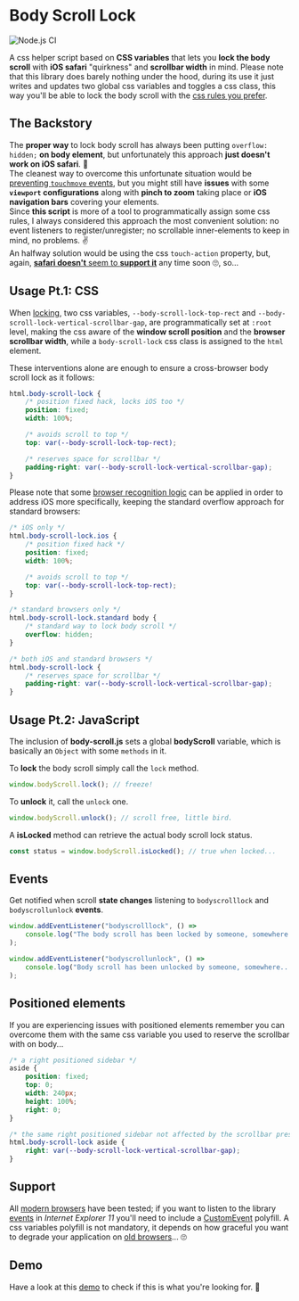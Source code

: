 # Body Scroll Lock

![Node.js CI](https://github.com/memob0x/body-scroll-lock/workflows/Node.js%20CI/badge.svg)

A css helper script based on **CSS variables** that lets you **lock the body scroll** with **iOS safari** "quirkness" and **scrollbar width** in mind.
Please note that this library does barely nothing under the hood, during its use it just writes and updates two global css variables and toggles a css class, this way you'll be able to lock the body scroll with the [css rules you prefer](#usage-pt1-css).

## The Backstory

The **proper way** to lock body scroll has always been putting `overflow: hidden;` **on body element**, but unfortunately this approach **just doesn't work on iOS safari**. 🙅<br>
The cleanest way to overcome this unfortunate situation would be [preventing `touchmove` events](https://github.com/willmcpo/body-scroll-lock), but you might still have **issues** with some **`viewport` configurations** along with **pinch to zoom** taking place or **iOS navigation bars** covering your elements.<br>
Since **this script** is more of a tool to programmatically assign some css rules, I always considered this approach the most convenient solution: no event listeners to register/unregister; no scrollable inner-elements to keep in mind, no problems. ✌<br>
An halfway solution would be using the css `touch-action` property, but, again, [**safari doesn't** seem to **support it**](https://bugs.webkit.org/show_bug.cgi?id=133112) any time soon 🙄, so...

## Usage Pt.1: CSS

When [locking](#usage-pt2-javascript), two css variables, `--body-scroll-lock-top-rect` and `--body-scroll-lock-vertical-scrollbar-gap`, are programmatically set at `:root` level, making the css aware of the **window scroll position** and the **browser scrollbar width**, while a `body-scroll-lock` css class is assigned to the `html` element.

These interventions alone are enough to ensure a cross-browser body scroll lock as it follows:

```css
html.body-scroll-lock {
    /* position fixed hack, locks iOS too */
    position: fixed;
    width: 100%;

    /* avoids scroll to top */
    top: var(--body-scroll-lock-top-rect);

    /* reserves space for scrollbar */
    padding-right: var(--body-scroll-lock-vertical-scrollbar-gap);
}
```

Please note that some [browser recognition logic](https://gist.github.com/memob0x/0869e759887441b1349fdfe6bf5a188d) can be applied in order to address iOS more specifically, keeping the standard overflow approach for standard browsers:

```css
/* iOS only */
html.body-scroll-lock.ios {
    /* position fixed hack */
    position: fixed;
    width: 100%;

    /* avoids scroll to top */
    top: var(--body-scroll-lock-top-rect);
}

/* standard browsers only */
html.body-scroll-lock.standard body {
    /* standard way to lock body scroll */
    overflow: hidden;
}

/* both iOS and standard browsers */
html.body-scroll-lock {
    /* reserves space for scrollbar */
    padding-right: var(--body-scroll-lock-vertical-scrollbar-gap);
}
```

## Usage Pt.2: JavaScript

The inclusion of **body-scroll.js** sets a global **bodyScroll** variable, which is basically an `Object` with some `methods` in it.

To **lock** the body scroll simply call the `lock` method.

```javascript
window.bodyScroll.lock(); // freeze!
```

To **unlock** it, call the `unlock` one.

```javascript
window.bodyScroll.unlock(); // scroll free, little bird.
```

A **isLocked** method can retrieve the actual body scroll lock status.

```javascript
const status = window.bodyScroll.isLocked(); // true when locked...
```

## Events

Get notified when scroll **state changes** listening to `bodyscrolllock` and `bodyscrollunlock` **events**.

```javascript
window.addEventListener("bodyscrolllock", () =>
    console.log("The body scroll has been locked by someone, somewhere...")
);

window.addEventListener("bodyscrollunlock", () =>
    console.log("Body scroll has been unlocked by someone, somewhere...")
);
```

## Positioned elements

If you are experiencing issues with positioned elements remember you can overcome them with the same css variable you used to reserve the scrollbar with on body...

```css
/* a right positioned sidebar */
aside {
    position: fixed;
    top: 0;
    width: 240px;
    height: 100%;
    right: 0;
}

/* the same right positioned sidebar not affected by the scrollbar presence / disappearance */
html.body-scroll-lock aside {
    right: var(--body-scroll-lock-vertical-scrollbar-gap);
}
```

## Support

All [modern browsers](https://teamtreehouse.com/community/what-is-a-modern-browser) have been tested; if you want to listen to the library [events](#events) in _Internet Explorer 11_ you'll need to include a [CustomEvent](https://developer.mozilla.org/en-US/docs/Web/API/CustomEvent/CustomEvent#Polyfill) polyfill.
A css variables polyfill is not mandatory, it depends on how graceful you want to degrade your application on [old browsers](https://caniuse.com/#feat=css-variables)... 🙄

## Demo

Have a look at this [demo](https://memob0x.github.io/body-scroll-lock/demo/) to check if this is what you're looking for. 🤞
